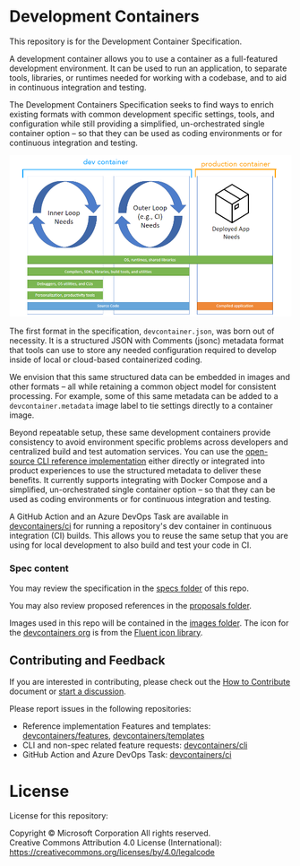 # Development Containers

This repository is for the Development Container Specification.

A development container allows you to use a container as a full-featured development environment. It can be used to run an application, to separate tools, libraries, or runtimes needed for working with a codebase, and to aid in continuous integration and testing.

The Development Containers Specification seeks to find ways to enrich existing formats with common development specific settings, tools, and configuration while still providing a simplified, un-orchestrated single container option – so that they can be used as coding environments or for continuous integration and testing.

![Stages of container-based development, from development to deployment](images/dev-container-stages.png)

The first format in the specification, `devcontainer.json`, was born out of necessity. It is a structured JSON with Comments (jsonc) metadata format that tools can use to store any needed configuration required to develop inside of local or cloud-based containerized coding. 

We envision that this same structured data can be embedded in images and other formats – all while retaining a common object model for consistent processing. For example, some of this same metadata can be added to a `devcontainer.metadata` image label to tie settings directly to a container image.

Beyond repeatable setup, these same development containers provide consistency to avoid environment specific problems across developers and centralized build and test automation services. You can use the [open-source CLI reference implementation](https://github.com/devcontainers/cli) either directly or integrated into product experiences to use the structured metadata to deliver these benefits. It currently supports integrating with Docker Compose and a simplified, un-orchestrated single container option – so that they can be used as coding environments or for continuous integration and testing.

A GitHub Action and an Azure DevOps Task are available in [devcontainers/ci](https://github.com/devcontainers/ci) for running a repository's dev container in continuous integration (CI) builds. This allows you to reuse the same setup that you are using for local development to also build and test your code in CI.

### Spec content

You may review the specification in the [specs folder](https://github.com/devcontainers/spec/tree/main/docs/specs) of this repo.

You may also review proposed references in the [proposals folder](https://github.com/devcontainers/spec/tree/main/proposals).

Images used in this repo will be contained in the [images folder](/images). The icon for the [devcontainers org](https://github.com/devcontainers) is from the [Fluent icon library](https://github.com/microsoft/fluentui-system-icons/blob/master/assets/Cube/SVG/ic_fluent_cube_32_filled.svg).

## Contributing and Feedback

If you are interested in contributing, please check out the [How to Contribute](contributing.md) document or [start a discussion](https://github.com/devcontainers/spec/discussions).

Please report issues in the following repositories:

- Reference implementation Features and templates: [devcontainers/features](https://github.com/devcontainers/features), [devcontainers/templates](https://github.com/devcontainers/templates)
- CLI and non-spec related feature requests: [devcontainers/cli](https://github.com/devcontainers/cli)
- GitHub Action and Azure DevOps Task: [devcontainers/ci](https://github.com/devcontainers/ci)

# License

License for this repository:

Copyright © Microsoft Corporation All rights reserved.<br />
Creative Commons Attribution 4.0 License (International): https://creativecommons.org/licenses/by/4.0/legalcode
